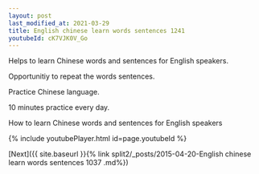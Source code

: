 ```yaml
---
layout: post
last_modified_at: 2021-03-29
title: English chinese learn words sentences 1241 
youtubeId: cK7VJK0V_Go
---
```

 
 
Helps to learn Chinese words and sentences for English speakers.

Opportunitiy to repeat the words sentences. 

Practice Chinese language. 
 
10 minutes practice every day. 
 
How to learn Chinese words and sentences for English speakers 
 
{% include youtubePlayer.html id=page.youtubeId %}
 
 
[Next]({{ site.baseurl }}{% link  split2/_posts/2015-04-20-English chinese learn words sentences 1037 .md%})
 
